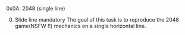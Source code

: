 0x0A. 2048 (single line)

0. Slide line mandatory
The goal of this task is to reproduce the 2048 game(NSFW !!) mechanics on a single horizontal line.